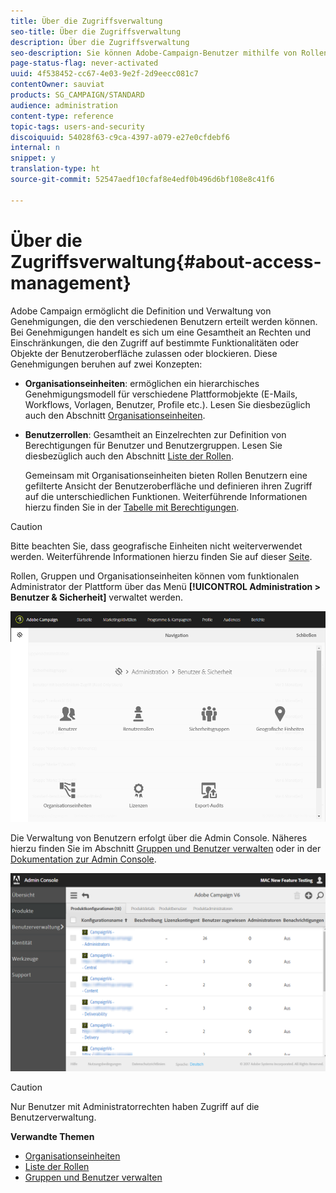 ```yaml
---
title: Über die Zugriffsverwaltung
seo-title: Über die Zugriffsverwaltung
description: Über die Zugriffsverwaltung
seo-description: Sie können Adobe-Campaign-Benutzer mithilfe von Rollen, Gruppen und Organisationseinheiten verwalten.
page-status-flag: never-activated
uuid: 4f538452-cc67-4e03-9e2f-2d9eecc081c7
contentOwner: sauviat
products: SG_CAMPAIGN/STANDARD
audience: administration
content-type: reference
topic-tags: users-and-security
discoiquuid: 54028f63-c9ca-4397-a079-e27e0cfdebf6
internal: n
snippet: y
translation-type: ht
source-git-commit: 52547aedf10cfaf8e4edf0b496d6bf108e8c41f6

---
```



# Über die Zugriffsverwaltung{#about-access-management}

Adobe Campaign ermöglicht die Definition und Verwaltung von Genehmigungen, die den verschiedenen Benutzern erteilt werden können. Bei Genehmigungen handelt es sich um eine Gesamtheit an Rechten und Einschränkungen, die den Zugriff auf bestimmte Funktionalitäten oder Objekte der Benutzeroberfläche zulassen oder blockieren. Diese Genehmigungen beruhen auf zwei Konzepten:

* **Organisationseinheiten**: ermöglichen ein hierarchisches Genehmigungsmodell für verschiedene Plattformobjekte (E-Mails, Workflows, Vorlagen, Benutzer, Profile etc.). Lesen Sie diesbezüglich auch den Abschnitt [Organisationseinheiten](../../administration/using/organizational-units.md).
* **Benutzerrollen**: Gesamtheit an Einzelrechten zur Definition von Berechtigungen für Benutzer und Benutzergruppen. Lesen Sie diesbezüglich auch den Abschnitt [Liste der Rollen](../../administration/using/list-of-roles.md).

   Gemeinsam mit Organisationseinheiten bieten Rollen Benutzern eine gefilterte Ansicht der Benutzeroberfläche und definieren ihren Zugriff auf die unterschiedlichen Funktionen. Weiterführende Informationen hierzu finden Sie in der [Tabelle mit Berechtigungen](https://docs.campaign.adobe.com/doc/standard/en/Technotes/AdobeCampaign-ACSRights.pdf).

>[!CAUTION]
>
>Bitte beachten Sie, dass geografische Einheiten nicht weiterverwendet werden. Weiterführende Informationen hierzu finden Sie auf dieser [Seite](https://helpx.adobe.com/de/campaign/kb/acs-deprecated-and-removed-features.html).

Rollen, Gruppen und Organisationseinheiten können vom funktionalen Administrator der Plattform über das Menü **[!UICONTROL Administration &gt; Benutzer &amp; Sicherheit]** verwaltet werden.

![](assets/user_management_1.png)

Die Verwaltung von Benutzern erfolgt über die Admin Console. Näheres hierzu finden Sie im Abschnitt [Gruppen und Benutzer verwalten](../../administration/using/managing-groups-and-users.md) oder in der [Dokumentation zur Admin Console](https://helpx.adobe.com/de/enterprise/managing/user-guide.html).

![](assets/user_management_6.png)

>[!CAUTION]
>
>Nur Benutzer mit Administratorrechten haben Zugriff auf die Benutzerverwaltung.

**Verwandte Themen**

* [Organisationseinheiten](../../administration/using/organizational-units.md)
* [Liste der Rollen](../../administration/using/list-of-roles.md)
* [Gruppen und Benutzer verwalten](../../administration/using/managing-groups-and-users.md)

